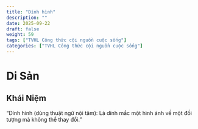 ```yaml
---
title: "Dính hình"
description: ""
date: 2025-09-22
draft: false
weight: 59
tags: ["TVHL Công thức cội nguồn cuộc sống"]
categories: ["TVHL Công thức cội nguồn cuộc sống"]
---
```


# Di Sản

<!-- **Mã:** 
**Nhóm:**  -->

## Khái Niệm

“Dính hình (dùng thuật ngữ nội tâm): Là dính mắc một hình ảnh về một đối tượng mà không thể thay đổi.”